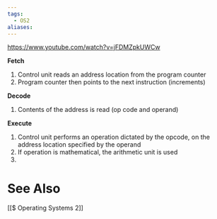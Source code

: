 ```yaml
---
tags:
  - OS2
aliases:
---
```

https://www.youtube.com/watch?v=jFDMZpkUWCw

**Fetch**
1. Control unit reads an address location from the program counter
2. Program counter then points to the next instruction (increments)

**Decode**
1. Contents of the address is read (op code and operand)

**Execute**
1. Control unit performs an operation dictated by the opcode, on the address location specified by the operand
2.  If operation is mathematical, the arithmetic unit is used
3. 
# See Also
[[$ Operating Systems 2]]